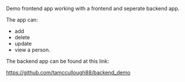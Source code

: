 Demo frontend app working with a frontend and seperate backend app. 

The app can:

- add
- delete
- update
- view a person. 

The backend app can be found at this link:

https://github.com/tamccullough88/backend_demo